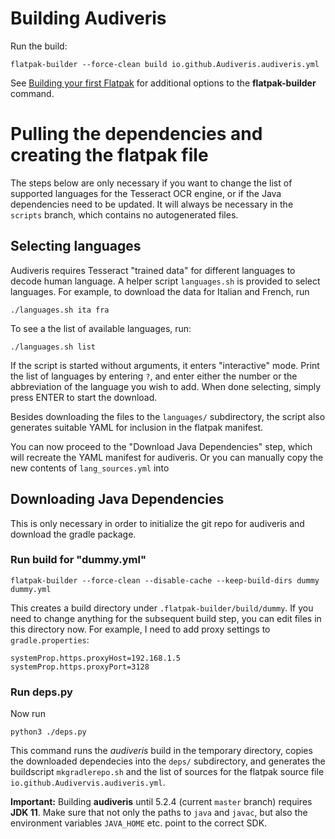 # Building Audiveris

Run the build:

    flatpak-builder --force-clean build io.github.Audiveris.audiveris.yml

See [Building your first Flatpak](https://docs.flatpak.org/en/latest/first-build.html)
for additional options to the **flatpak-builder** command.

# Pulling the dependencies and creating the flatpak file

The steps below are only necessary if you want to change the list
of supported languages for the Tesseract OCR engine, or if the Java
dependencies need to be updated. It will always be necessary in the `scripts`
branch, which contains no autogenerated files.

## Selecting languages

Audiveris requires Tesseract "trained data" for different languages to
decode human language. A helper script `languages.sh` is provided to select
languages. For example, to download the data for Italian and French, run

	./languages.sh ita fra

To see a the list of available languages, run:

	./languages.sh list

If the script is started without arguments, it enters "interactive" mode.
Print the list of languages by entering `?`, and enter either the number
or the abbreviation of the language you wish to add. When done selecting,
simply press ENTER to start the download.

Besides downloading the files to the `languages/` subdirectory, the script
also generates suitable YAML for inclusion in the flatpak manifest.

You can now proceed to the "Download Java Dependencies" step, which will
recreate the YAML manifest for audiveris. Or you can manually copy the new
contents of `lang_sources.yml` into

## Downloading Java Dependencies

This is only necessary in order to initialize the git repo for audiveris
and download the gradle package.

### Run build for "dummy.yml"

    flatpak-builder --force-clean --disable-cache --keep-build-dirs dummy dummy.yml

This creates a build directory under `.flatpak-builder/build/dummy`.
If you need to change anything for the subsequent build step, you can
edit files in this directory now. For example, I need to add proxy settings
to `gradle.properties`:

	systemProp.https.proxyHost=192.168.1.5
	systemProp.https.proxyPort=3128

### Run deps.py

Now run

    python3 ./deps.py

This command runs the *audiveris* build in the temporary directory,
copies the downloaded dependecies into the `deps/` subdirectory,
and generates the buildscript `mkgradlerepo.sh` and the list of sources
for the flatpak source file `io.github.Audivervis.audiveris.yml`.

**Important:** Building **audiveris** until 5.2.4 (current `master` branch)
requires **JDK 11**. Make sure that not only the paths to `java` and `javac`,
but also the environment variables `JAVA_HOME` etc. point to the correct SDK.
